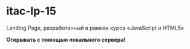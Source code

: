 # itac-lp-15
Landing Page, разработанный в рамках курса «JavaScript и HTML5»

**Открывать с помощью локального сервера!**
